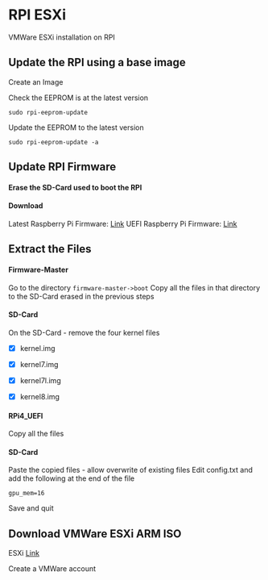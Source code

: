 # RPI ESXi
VMWare ESXi installation on RPI

## Update the RPI using a base image 

Create an Image

Check the EEPROM is at the latest version

```
sudo rpi-eeprom-update
```

Update the EEPROM to the latest version

```
sudo rpi-eeprom-update -a
```

## Update RPI Firmware 

#### Erase the SD-Card used to boot the RPI

#### Download
Latest Raspberry Pi Firmware: [Link](https://github.com/raspberrypi/firmware/archive/master.zip)
UEFI Raspberry Pi Firmware: [Link](https://github-production-release-asset-2e65be.s3.amazonaws.com/224524130/cdfd4100-ec65-11ea-891d-df0d29919d12?X-Amz-Algorithm=AWS4-HMAC-SHA256&X-Amz-Credential=AKIAIWNJYAX4CSVEH53A%2F20201028%2Fus-east-1%2Fs3%2Faws4_request&X-Amz-Date=20201028T212953Z&X-Amz-Expires=300&X-Amz-Signature=ace9e277c110ff9656092b5456029eaa277af03dd00e09add9d994cbb53966c5&X-Amz-SignedHeaders=host&actor_id=0&key_id=0&repo_id=224524130&response-content-disposition=attachment%3B%20filename%3DRPi4_UEFI_Firmware_v1.20.zip&response-content-type=application%2Foctet-stream)

## Extract the Files

#### Firmware-Master
Go to the directory `firmware-master->boot`
Copy all the files in that directory to the SD-Card erased in the previous steps

#### SD-Card
On the SD-Card - remove the four kernel files
- [x] kernel.img
- [x] kernel7.img
- [x] kernel7l.img
- [x] kernel8.img


#### RPi4_UEFI
Copy all the files

#### SD-Card
Paste the copied files - allow overwrite of existing files
Edit config.txt and add the following at the end of the file

```
gpu_mem=16
```
Save and quit

## Download VMWare ESXi ARM ISO

ESXi [Link](https://flings.vmware.com/esxi-arm-edition)

Create a VMWare account
